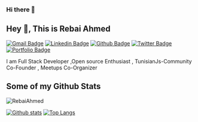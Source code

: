 ### Hi there 👋

<!--
**Rebaiahmed/Rebaiahmed** is a ✨ _special_ ✨ repository because its `README.md` (this file) appears on your GitHub profile.



Here are some ideas to get you started:

- 🔭 I’m currently working on ...
- 🌱 I’m currently learning ...
- 👯 I’m looking to collaborate on ...
- 🤔 I’m looking for help with ...
- 💬 Ask me about ...
- 📫 How to reach me: ...
- 😄 Pronouns: ...
- ⚡ Fun fact: ...
-->

## Hey 👋, This is Rebai Ahmed
[![Gmail Badge](https://img.shields.io/badge/-rebai.ahmed@outlook.com-c14438?style=flat&logo=Gmail&logoColor=white&link=mailto:rebai.ahmed@outlook.com)](mailto:rebai.ahmed@outlook.com) 
[![Linkedin Badge](https://img.shields.io/badge/-https://www.linkedin.com/in/rebaiahmed/-0072b1?style=flat&logo=Linkedin&logoColor=white&link=https://www.linkedin.com/in/https://www.linkedin.com/in/rebaiahmed//)](https://www.linkedin.com/in/https://www.linkedin.com/in/rebaiahmed//) [![Github Badge](https://img.shields.io/badge/-RebaiAhmed-grey?style=flat&logo=github&logoColor=white&link=https://github.com/RebaiAhmed/)](https://www.github.com/RebaiAhmed/) [![Twitter Badge](https://img.shields.io/badge/-https://twitter.com/RebaiAhmed_-00acee?style=flat&logo=twitter&logoColor=white&link=https://twitter.com/https://twitter.com/RebaiAhmed_/)](https://www.twitter.com/https://twitter.com/RebaiAhmed_/) [![Portfolio Badge](https://img.shields.io/badge/portfolio-web-blue?style=flat&link=https://rebaiahmed.github.io/)](https://rebaiahmed.github.io/) <p align='left'>I am Full Stack Developer ,Open source Enthusiast , TunisianJs-Community Co-Founder , Meetups Co-Organizer</p>
## Some of my Github Stats
<p align=left> <img src=https://komarev.com/ghpvc/?username=RebaiAhmed alt=RebaiAhmed /> </p>

[![Github stats](https://github-readme-stats.vercel.app/api?username=RebaiAhmed&show_icons=true&include_all_commits=true)](https://github.com/RebaiAhmed/github-readme-stats)
[![Top Langs](https://github-readme-stats.vercel.app/api/top-langs/?username=RebaiAhmed&layout=compact)](https://github.com/RebaiAhmed/github-readme-stats)

